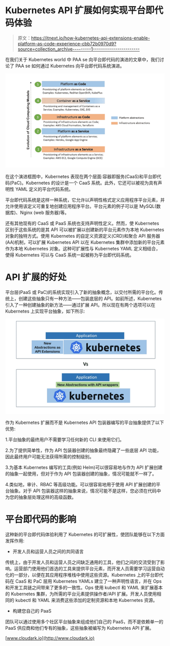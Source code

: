 # Kubernetes API 扩展如何实现平台即代码体验

> 原文：<https://itnext.io/how-kubernetes-api-extensions-enable-platform-as-code-experience-cbb72b0970d9?source=collection_archive---------1----------------------->

在我们关于 Kubernetes world 中 PAA se 向平台即代码的演进的文章中，我们讨论了 PAA se 如何通过 Kubernetes 向平台即代码系统演进。

![](img/f0d102eac71b3e3ecf28ef3e9d1c93b8.png)

在这个演进框图中，Kubernetes 表现在两个层面:容器即服务(CaaS)和平台即代码(PaC)。Kubernetes 的设计是一个 CaaS 系统。此外，它还可以被视为具有声明性 YAML 定义的平台代码系统。

平台即代码系统是这样一种系统，它允许以声明性格式定义应用程序平台元素，并允许使用该定义可重复地创建应用程序平台。平台元素的例子可以是 MySQL(数据库)、Nginx (web 服务器)等。

还有其他现有的 CaaS 或 PaaS 系统也支持声明性定义。然而，使 Kubernetes 区别于这些系统的是其 API 可以被扩展以创建新的平台元素作为本地 Kubernetes 对象的独特方式。使用 Kubernetes 的自定义资源定义(CRD)和聚合 API 服务器(AA)机制，可以扩展 Kubernetes API 以在 Kubernetes 集群中添加新的平台元素作为本地 Kubernetes 对象。这种可扩展性与 Kubernetes YAML 定义相结合，使得 Kubernetes 可以与 CaaS 系统一起被称为平台即代码系统。

# API 扩展的好处

平台层(PaaS 或 PaC)的系统实现引入了新的抽象概念，以交付所需的平台化。传统上，创建这些抽象只有一种方法——包装底层的 API。如前所述，Kubernetes 引入了一种创建抽象的新方法——通过扩展 API。所以现在有两个选项可以在 Kubernetes 上实现平台抽象，如下所示:

![](img/d7915506d43dc6804730134804c31bcf.png)

作为 Kubernetes 扩展而不是 Kubernetes API 包装器编写的平台抽象提供了以下优势:

1.平台抽象的最终用户不需要学习任何新的 CLI 来使用它们。

2.为了提供简单性，作为 API 包装器创建的抽象最终隐藏了一些底层 API 功能，因此最终用户可能无法获得所需的控制级别。

3.为基本 Kubernetes 编写的工具(例如 Helm)可以很容易地与作为 API 扩展创建的抽象一起使用，但对于作为 API 包装器创建的抽象，情况可能就不一样了。

4.类似地，审计、RBAC 等高级功能。可以很容易地用于使用 API 扩展创建的平台抽象。对于 API 包装器这样的抽象来说，情况可能不是这样，您必须在代码中为您的抽象层处理这样的高级函数。

# 平台即代码的影响

这种新的平台即代码体验利用了 Kubernetes 的可扩展性，使团队能够在以下方面发挥作用:

*   开发人员和运营人员之间的共同语言

传统上，由于开发人员和运营人员之间缺乏通用的工具，他们之间的交流受到了影响。运营部门使用他们首选的工具来提供平台元素，而开发人员需要学习运营自动化的一部分，以便在其应用程序堆栈中使用这些资源。Kubernetes 上的平台即代码在 CaaS 和 PaC 层用 Kubernetes YAMLs 建立了一种声明性语言，并在 Ops 和开发工具链之间带来了更多的一致性。Ops 使用 kubectl 和 YAML 来扩展基本的 Kubernetes 集群，为所需的平台元素提供操作者/API 扩展。开发人员使用相同的 kubectl 和 YAML 来消费这些添加的定制资源和本地 Kubernetes 资源。

*   构建您自己的 PaaS

团队可以通过使用多个社区平台抽象来组成他们自己的 PaaS，而不是依赖单一的 PaaS 供应商和他们专有的抽象，这些抽象被编写为 Kubernetes API 扩展。

[www.cloudark.io](http://www.cloudark.io)
